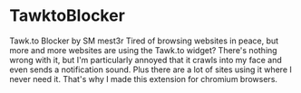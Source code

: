 # TawktoBlocker
Tawk.to Blocker by SM mest3r
Tired of browsing websites in peace, but more and more websites are using the Tawk.to widget? There's nothing wrong with it, but I'm particularly annoyed that it crawls into my face and even sends a notification sound. Plus there are a lot of sites using it where I never need it. That's why I made this extension for chromium browsers. 
